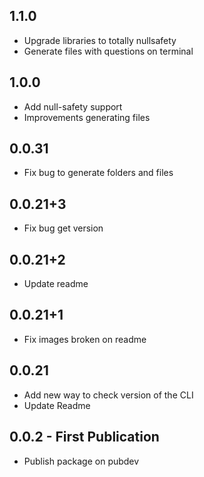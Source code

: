 ## 1.1.0

* Upgrade libraries to totally nullsafety
* Generate files with questions on terminal

## 1.0.0

* Add null-safety support
* Improvements generating files

## 0.0.31

* Fix bug to generate folders and files

## 0.0.21+3

* Fix bug get version

## 0.0.21+2

* Update readme

## 0.0.21+1

* Fix images broken on readme

## 0.0.21

- Add new way to check version of the CLI
- Update Readme

## 0.0.2 - First Publication

- Publish package on pubdev
